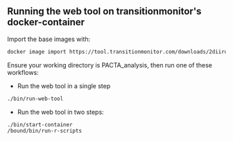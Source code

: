 ## Running the web tool on transitionmonitor's docker-container

Import the base images with:

```bash
docker image import https://tool.transitionmonitor.com/downloads/2diirunner_1.3.0.tar.xz 2diirunner:1.3.0
```

Ensure your working directory is PACTA_analysis, then run one of these workflows:

* Run the web tool in a single step

```bash
./bin/run-web-tool
```

* Run the web tool in two steps:

```bash
./bin/start-container
/bound/bin/run-r-scripts
```
